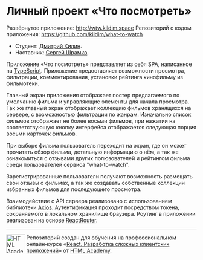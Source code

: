 # Личный проект «Что посмотреть»

Развёрнутое приложение: http://wtw.kildim.space
Репозиторий с кодом приложения: https://github.com/kildim/what-to-watch

* Студент: [Дмитрий Килин](https://up.htmlacademy.ru/react/8/user/997093).
* Наставник: [Сергей Шрамко](https://htmlacademy.ru/profile/id852139).

Приложение «Что посмотреть» представляет из себя SPA, написанное на [TypeScript](https://www.typescriptlang.org). Приложение предоставляет возможности просмотра, фильтрации, комментирования, установки рейтинга кинофильму из фильмотеки.

Главный экран приложения отображает постер предлагаемого по умолчанию фильма и управляющие элементы для начала просмотра. 
Так же главный экран отображает коллекцию фильмов хранящихся на сервере, с возможностью фильтрации по жанрам. Изначально список 
фильмов отображает не более восьми фильмов, при нажатии на соответствующую кнопку интерфейса отображается следующая порция восьми 
карточек фильмов.

При выборе фильма пользователь переходит на экран, где он может прочитать обзор фильма, детальную информацию о нём, а так же
ознакомиться с отзывами других полюзователей и рейтингом фильма среди пользователей сервиса "what-to-watch".

Зарегистрированные пользователи получают возможность размещать свои отзывы о фильмах, а так же создавать собственные коллекции 
избранных фильмов для последующего просмотра.

Взаимодействие с API сервера реализовано с использованием библиотеки [Axios](https://axios-http.com/). Аутентификация проходит посредством
токена, сохраняемого в локальном хранилище браузера. Роутинг в приложении реализован на основе [ReactRouter](https://reactrouter.com/en/main).

---

<a href="https://htmlacademy.ru/intensive/react"><img align="left" width="50" height="50" title="HTML Academy" src="https://up.htmlacademy.ru/static/img/intensive/react/logo-for-github.png"></a>

Репозиторий создан для обучения на профессиональном онлайн‑курсе «[React. Разработка сложных клиентских приложений](https://htmlacademy.ru/intensive/react)» от [HTML Academy](https://htmlacademy.ru).
